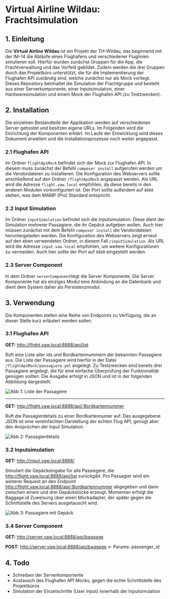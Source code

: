 # Virtual Airline Wildau: Frachtsimulation

## 1. Einleitung
Die **Virtual Airline Wildau** ist ein Projekt der TH-Wildau, das beginnend mit der IM-14 die Abläufe eines Flughafens
und verschiedener Fluglinien simulieren soll. Hierfür wurden zunächst Gruppen für die App, die Frachtverwaltung und
das Vorfeld gebildet. Zudem werden die drei Gruppen durch das Projektbüro unterstützt, die für die Implementierung
der Flughafen API zuständig sind, welche zunächst nur als Mock vorliegt.
Dieses Repository beinhaltet die Simulation der Frachtgruppe und besteht aus einer Serverkomponente,
einer Inputsimulation, einer Hardwaresimulation und einem Mock der Flughafen API (zu Testzwecken).

## 2. Installation
Die einzelnen Bestandteile der Applikation werden auf verschiedenen Server gehostet und besitzen eigene URLs.
Im Folgenden wird die Einrichtung der Komponenten erklärt. Im Laufe der Entwicklung wird dieses Dokument
erweitert und die Installationsprozesse noch weiter angepasst.

### 2.1 Flughafen API
Im Ordner ```flightApiMock``` befindet sich der Mock zur Flughafen API. In diesem muss zunächst der Befehl
```composer install``` aufgerufen werden um die Vendordateien zu installieren. Die Konfiguration des Webservers
sollte anschließend auf den Ordner ```/flightApiMock``` angepasst werden. Als URL wird die Adresse ```flight.vaw.local```
empfohlen, da diese bereits in den anderen Modulen vorkonfiguriert ist. Der Port sollte außerdem auf ```8888``` stehen,
was dem MAMP (Pro) Standard entspricht.

### 2.2 Input Simulation
Im Ordner ```inputSimulation``` befindet sich die Inputsimulation. Diese dient der Simulation mehrerer Passagiere, die
ihr Gepäck aufgeben wollen. Auch hier müssen zunächst mit dem Befehl ```composer install``` die Vendordateien heruntergeladen
werden. Die Konfiguration des Webservers zeigt erneut auf den eben verwendeten Ordner, in diesem Fall
 ```/inputSimulation```. Als URL wird die Adresse ```input.vaw.local```
empfohlen, um weitere Konfigurationen zu vermeiden. Auch hier sollte der Port auf ```8888``` eingestellt werden.

### 2.3 Server Component
In dem Ordner ```serverComponent```liegt die Server Komponente. Die Server Komponente hat als einziges Modul eine Anbindung an die Datenbank und dient dem System daher als Persistenzmodul.

## 3. Verwendung
Die Komponenten stellen eine Reihe von Endpoints zu Verfügung, die an dieser Stelle kurz erläutert werden sollen.

### 3.1 Flughafen API

**GET:** http://flight.vaw.local:8888/api/list

Ruft eine Liste aller ids und Bordkartennummern der bekannten Passagiere aus. Die Liste der Passagiere wird hierfür in
der Datei ```/flightApiMock/passagiere.yml``` angelegt. Zu Testzwecken sind bereits drei Passagiere angelegt, die
für eine einfache Überprüfung der Funktionalität genügen sollten.
Die Ausgabe erfolgt in JSON und ist in der folgenden Abbildung dargestellt.

![**Abb 1: Liste der Passagiere**](manual/list.png "Liste der Passagiere")

---

**GET:** http://flight.vaw.local:8888/api/:Bordkartennummer

Ruft die Passagierdetails zu einer Bordkartennumer auf. Das ausgegebene JSON ist eine vereinfachten Darstellung der echten Flug API,
genügt aber den Ansprüchen der Input Simulation.

![**Abb 2: Passagierdetails**](manual/getId.png "Passagierdetails")

### 3.2 Inputsimulation

**GET:** http://input.vaw.local:8888/

Simuliert die Gepäckeingabe für alle Passiegere, die http://flight.vaw.local:8888/api/list zurückgibt.
Pro Passagier wird ein weiterer Request an den Endpoint http://flight.vaw.local:8888/api/:Bordkartennummer abgegeben und
dann zwischen einem und drei Gepäckstücke erzeugt. Momentan erfolgt die Baggage.id Zuweisung über einen
Mockadapter, der später gegen die Schnittstelle des Servers ausgetauscht wird.

![**Abb 3: Passagiere mit Gepäck**](manual/return.png "Passagiere mit Gepäck")

### 3.4 Server Component

**GET:** http://server.vaw.local:8888/api/baggage

**POST:** http://server.vaw.local:8888/api/baggage <- Params: passenger_id

## 4. Todo
* Schreiben der Serverkomponente
* Austausch des Flughafen API Mocks, gegen die echte Schnittstelle des Projektbüros
* Simulation der Einzelschritte (User Input) innerhalb der Inputsimulation
